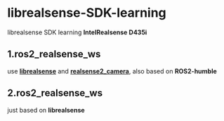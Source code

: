 # librealsense-SDK-learning
librealsense SDK learning
**IntelRealsense D435i**

## 1.ros2_realsense_ws
use **[librealsense](https://github.com/IntelRealSense/librealsense)** and **[realsense2_camera](https://github.com/IntelRealSense/realsense-ros)**, also based on **ROS2-humble**

## 2.ros2_realsense_ws
just based on **librealsense**
